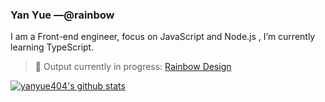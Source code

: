 ### Yan Yue —@rainbow

I am a Front-end engineer, focus on JavaScript and Node.js , I’m currently learning TypeScript.

> :rainbow: Output currently in progress:  [Rainbow Design](https://github.com/rainbow-design)

[![yanyue404's github stats](https://github-readme-stats.vercel.app/api?username=yanyue404&show_icons=true&hide_title=true])](https://github.com/yanyue404)


<!--
**yanyue404/yanyue404** is a ✨ _special_ ✨ repository because its `README.md` (this file) appears on your GitHub profile.

Here are some ideas to get you started:

- 🔭 I’m currently working on ...
- 🌱 I’m currently learning ...
- 👯 I’m looking to collaborate on ...
- 🤔 I’m looking for help with ...
- 💬 Ask me about ...
- 📫 How to reach me: ...
- 😄 Pronouns: ...
- ⚡ Fun fact: ...
-->
